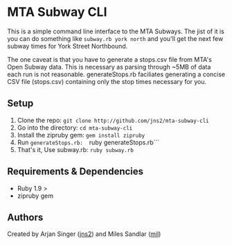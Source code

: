 MTA Subway CLI
==============
This is a simple command line interface to the MTA Subways. The jist of it is you can do something like ```subway.rb york north``` and you'll get the next few subway times for York Street Northbound.

The one caveat is that you have to generate a stops.csv file from MTA's Open Subway data. This is necessary as parsing through ~5MB of data each run is not reasonable. generateStops.rb faciliates generating a concise CSV file (stops.csv) containing only the stop times necessary for you.

Setup
-----
1. Clone the repo:           ```git clone http://github.com/jns2/mta-subway-cli```
2. Go into the directory:    ```cd mta-subway-cli```
3. Install the zipruby gem:  ```gem install zipruby```
3. Run ```generateStops.rb:  ```ruby generateStops.rb```
4. That's it, Use subway.rb: ```ruby subway.rb```

Requirements & Dependencies
---------------------------
- Ruby 1.9 >
- zipruby gem


Authors
-------
Created by Arjan Singer ([jns2](http://github.com/jns2)) and Miles Sandlar ([mil](http://github.com/mil))
